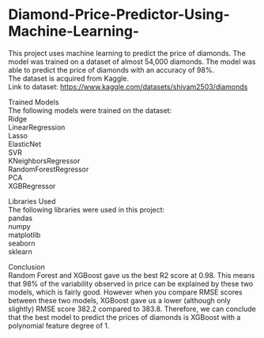 # Diamond-Price-Predictor-Using-Machine-Learning-
This project uses machine learning to predict the price of diamonds. The model was trained on a dataset of almost 54,000 diamonds. The model was able to predict the price of diamonds with an accuracy of 98%. <br>
The dataset is acquired from Kaggle. <br>
Link to dataset: https://www.kaggle.com/datasets/shivam2503/diamonds <br>


Trained Models <br>
The following models were trained on the dataset: <br>
Ridge <br>
LinearRegression <br>
Lasso <br>
ElasticNet <br>
SVR <br>
KNeighborsRegressor <br>
RandomForestRegressor <br>
PCA <br>
XGBRegressor <br>

Libraries Used <br>
The following libraries were used in this project: <br>
pandas <br>
numpy <br>
matplotlib <br>
seaborn <br>
sklearn <br>

Conclusion <br>
Random Forest and XGBoost gave us the best R2 score at 0.98. This means that 98% of the variability observed in price can be explained by these two models, which is fairly good. However when you compare RMSE scores between these two models, XGBoost gave us a lower (although only slightly) RMSE score 382.2 compared to 383.8. Therefore, we can conclude that the best model to predict the prices of diamonds is XGBoost with a polynomial feature degree of 1.
